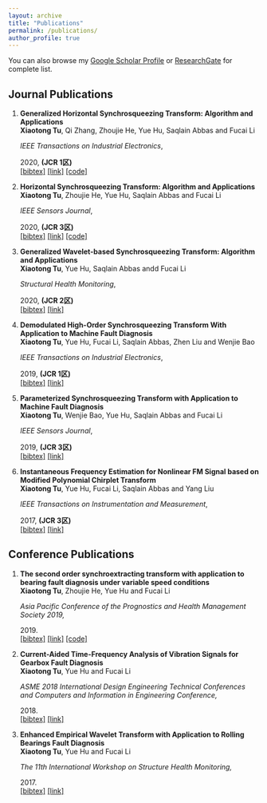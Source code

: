 ```yaml
---
layout: archive
title: "Publications"
permalink: /publications/
author_profile: true
---
```


You can also browse my [Google Scholar Profile](https://scholar.google.com.hk/citations?user=5nE58tAAAAAJ&hl=zh-CN&newwindow=1) or [ResearchGate](https://www.researchgate.net/profile/Xiaotong_Tu2) for complete list.


<style>
.biblist { }

/* The item */
.biblist li { }

/* You can define custom styles for plstyle field here. */


/*************************************
   The box that contain BibTeX code
 *************************************/
div.noshow { display: none; }
div.bibtex {
  margin-right: 0%;
  margin-top: 1.2em;
  margin-bottom: 1.3em;
  border: 1px solid silver;
  padding: 0.3em 0.5em;
  background: #eeeeee;
}
div.bibtex pre { font-size: 75%; overflow: auto;  width: 100%; }
</style>

<script>
function toggleBibtex(articleid) {
  var bib = document.getElementById('bib_'+articleid);
  if (bib) {
    if(bib.className.indexOf('bibtex') != -1) {
    bib.className.indexOf('noshow') == -1?bib.className = 'bibtex noshow':bib.className = 'bibtex';
    }
  } else {
    return;
  }
}
</script>



## Journal Publications
<ol class="biblist">


<!-- Item: GHST -->
<li ><p>
<b>Generalized Horizontal Synchrosqueezing Transform: Algorithm and Applications</b><br>
<b>Xiaotong Tu</b>, Qi Zhang, Zhoujie He, Yue Hu, Saqlain Abbas and Fucai Li<br>

<i>IEEE Transactions on Industrial Electronics</i>, 

2020, <b>(JCR 1区)</b><br>
<a href="javascript:toggleBibtex('GHST')" class="textlink">[bibtex]</a>
<a href="https://ieeexplore.ieee.org/abstract/document/9072355?casa_token=ny5psZfSKLoAAAAA:b0tYqiqCWNc2BZn3vi2bY4yQdD1XNisZcaITlEEiPFT7-d08N6UIXoeTm9FbDHuVP_onJ_B60g" class="textlink" target="_blank">[link]</a>
<a href="https://github.com/tormii/GHST" class="textlink" target="_blank">[code]</a>
</p>

<div id="bib_GHST" class="bibtex noshow">
<pre>
@article{GHST,
  title={Generalized Horizontal Synchrosqueezing Transform: Algorithm and Applications},
  author={Tu, Xiaotong and Zhang, Qi and Li, Fucai},
  journal={IEEE Transactions on Industrial Electronics},
  year={2020},
  publisher={IEEE}
}
</pre></div>
</li>


<!-- Item: HST -->
<li ><p>
<b>Horizontal Synchrosqueezing Transform: Algorithm and Applications</b><br>
<b>Xiaotong Tu</b>, Zhoujie He, Yue Hu, Saqlain Abbas and Fucai Li<br>

<i>IEEE Sensors Journal</i>,

2020, <b>(JCR 3区)</b><br>
<a href="javascript:toggleBibtex('HST')" class="textlink">[bibtex]</a>
<a href="https://ieeexplore.ieee.org/document/8950127" class="textlink" target="_blank">[link]</a>
<a href="https://github.com/tormii/HST" class="textlink" target="_blank">[code]</a>

</p>

<div id="bib_HST" class="bibtex noshow">
<pre>
@article{HST,
  title={Horizontal Synchrosqueezing Transform: Algorithm and Applications},
  author={Tu, Xiaotong and He, Zhoujie and Li, Fucai},
  journal={IEEE Sensors Journal},
  year={2020},
  publisher={IEEE}
}
</pre></div>
</li>

<!-- Item: GWST -->
<li ><p>
<b>Generalized Wavelet-based Synchrosqueezing Transform: Algorithm and Applications</b><br>
<b>Xiaotong Tu</b>, Yue Hu, Saqlain Abbas andd Fucai Li<br>

<i>Structural Health Monitoring</i>,

2020, <b>(JCR 2区)</b><br>
<a href="javascript:toggleBibtex('GWST')" class="textlink">[bibtex]</a>
<a href="https://journals.sagepub.com/doi/abs/10.1177/1475921720906112?casa_token=Gy72bhaUNNIAAAAA:ZG7NbXqzVBHVpTEXw6GZtmyN1hZ0qEGwfbDWD8ZPSl6BK0nb2mrIGDggrPIKH0UtDHbFY3T5cXfVsg" class="textlink" target="_blank">[link]</a>


</p>

<div id="bib_GWST" class="bibtex noshow">
<pre>
@article{HST,
  title={Generalized Wavelet-based Synchrosqueezing Transform: Algorithm and Applications},
  author={Tu, Xiaotong and Hu, Yue and  Saqlain, Abbas and Li, Fucai},
  journal={Structural Health Monitoring},
  year={2020},
  publisher={SAGE}
}
</pre></div>
</li>

<!-- Item: DHST -->
<li ><p>
<b>Demodulated High-Order Synchrosqueezing Transform With Application to Machine Fault Diagnosis</b><br>
<b>Xiaotong Tu</b>, Yue Hu, Fucai Li, Saqlain Abbas, Zhen Liu and Wenjie Bao<br>

<i>IEEE Transactions on Industrial Electronics</i>,

2019, <b>(JCR 1区)</b><br>
<a href="javascript:toggleBibtex('DHST')" class="textlink">[bibtex]</a>
<a href="https://ieeexplore.ieee.org/document/8392538" class="textlink" target="_blank">[link]</a>


</p>

<div id="bib_DHST" class="bibtex noshow">
<pre>
@article{DHST,
  title={Horizontal Synchrosqueezing Transform: Algorithm and Applications},
  author={Tu, Xiaotong and Hu, Yue and Li, Fucai and  Saqlain, Abbas  and Liu, Zhen and Bao, Wenjie },
  journal={IEEE Transactions on Industrial Electronics},
  volume={66},
  number={4},
  pages={3071-3081},
  year={2019},
  publisher={IEEE}
}
</pre></div>
</li>

<!-- Item: PST -->
<li ><p>
<b> Parameterized Synchrosqueezing Transform with Application to Machine Fault Diagnosis</b><br>
<b>Xiaotong Tu</b>, Wenjie Bao, Yue Hu, Saqlain Abbas and Fucai Li<br>

<i>IEEE Sensors Journal</i>,

2019, <b>(JCR 3区)</b><br>
<a href="javascript:toggleBibtex('PST')" class="textlink">[bibtex]</a>
<a href="https://ieeexplore.ieee.org/abstract/document/8725508?casa_token=USUbRkpS7TIAAAAA:8Nwqmw3G7a3nRXXVuxtWZIL8pPgWhLhkxIbNyy5bK-qjEIiVR1C5rO-fxOJ1vNQ6emeYuwG1dg" class="textlink" target="_blank">[link]</a>


</p>

<div id="bib_PST" class="bibtex noshow">
<pre>
@article{HST,
  title={Parameterized Synchrosqueezing Transform with Application to Machine Fault Diagnosis},
  author={Tu, Xiaotong and Bao, Wenjie and Hu, Yue and Saqlain, Abbas and Li, Fucai},
  journal={IEEE Sensors Journal},
  volume={19},
  number={18},
  pages={8107-8115},
  year={2019},
  publisher={IEEE}
}
</pre></div>
</li>


<!-- Item: MPCT -->
<li ><p>
<b> Instantaneous Frequency Estimation for Nonlinear FM Signal based on Modified Polynomial Chirplet Transform</b><br>
<b>Xiaotong Tu</b>, Yue Hu, Fucai Li, Saqlain Abbas and Yang Liu<br>

<i>IEEE Transactions on Instrumentation and Measurement</i>,

2017, <b>(JCR 3区)</b><br>
<a href="javascript:toggleBibtex('MPCT')" class="textlink">[bibtex]</a>
<a href="https://ieeexplore.ieee.org/abstract/document/8725508?casa_token=USUbRkpS7TIAAAAA:8Nwqmw3G7a3nRXXVuxtWZIL8pPgWhLhkxIbNyy5bK-qjEIiVR1C5rO-fxOJ1vNQ6emeYuwG1dg" class="textlink" target="_blank">[link]</a>


</p>

<div id="bib_MPCT" class="bibtex noshow">
<pre>
@article{MPCT,
  title={Instantaneous Frequency Estimation for Nonlinear FM Signal based on Modified Polynomial Chirplet Transform},
  author={Tu, Xiaotong and Hu, Yue and Saqlain, Abbas and Li, Fucai},
  journal={IEEE Transactions on Instrumentation and Measurement},
  volume={66},
  number={11},
  pages={2898-2908},
  year={2017},
  publisher={IEEE}
}
</pre></div>
</li>


</ol>






## Conference Publications
<ol class="biblist">

<!-- Item: SSET -->
<li ><p>
<b>The second order synchroextracting transform with application to bearing fault diagnosis under variable speed conditions</b><br>
<b>Xiaotong Tu</b>, Zhoujie He, Yue Hu and Fucai Li <br>

<i>Asia Pacific Conference of the Prognostics and Health Management Society 2019, </i>

2019.<br>
<a href="javascript:toggleBibtex('SSET')" class="textlink">[bibtex]</a>
<a href="https://www.researchgate.net/publication/334635135_The_Second_Order_Synchroextracting_Transform_with_Application_to_Bearing_Fault_Diagnosis_under_Variable_Speed_Condition" class="textlink" target="_blank">[link]</a>
<a href="https://github.com/tormii/SSET" class="textlink" target="_blank">[code]</a>
</p>

<div id="bib_SSET" class="bibtex noshow">
<pre>
@inproceedings{SSET,
  title={The second order synchroextracting transform with application to bearing fault diagnosis under variable speed conditions},
  author={Tu, Xiaotong and He, Zhoujie and Li, Fucai},
  booktitle={Asia Pacific Conference of the Prognostics and Health Management Society 2019},
  pages={306-309},
  year={2019},
  organization={Beihang University}
}
</pre></div>
</li>

<!-- Item: TFA -->
<li ><p>
<b>Current-Aided Time-Frequency Analysis of Vibration Signals for Gearbox Fault Diagnosis</b><br>
<b>Xiaotong Tu</b>, Yue Hu and Fucai Li <br>

<i>ASME 2018 International Design Engineering Technical Conferences and Computers and Information in Engineering Conference, </i>

2018.<br>
<a href="javascript:toggleBibtex('TFA')" class="textlink">[bibtex]</a>
<a href="https://asmedigitalcollection.asme.org/IDETC-CIE/proceedings/IDETC-CIE2018/51852/V008T10A039/275257" class="textlink" target="_blank">[link]</a>

</p>

<div id="bib_TFA" class="bibtex noshow">
<pre>
@inproceedings{TFA,
  title={Current-Aided Time-Frequency Analysis of Vibration Signals for Gearbox Fault Diagnosis},
  author={Tu, Xiaotong and Hu, Yue and Li, Fucai},
  booktitle={ASME 2018 International Design Engineering Technical Conferences and Computers and Information in Engineering Conference},
  pages={1-6},
  year={2018},
  organization={ASME}
}
</pre></div>
</li>

<!-- Item: EEWT -->
<li ><p>
<b>Enhanced Empirical Wavelet Transform with Application to Rolling Bearings Fault Diagnosis</b><br>
<b>Xiaotong Tu</b>, Yue Hu and Fucai Li <br>

<i>The 11th International Workshop on Structure Health Monitoring, </i>

2017.<br>
<a href="javascript:toggleBibtex('EEWT')" class="textlink">[bibtex]</a>
<a href="https://www.researchgate.net/publication/320258371_Enhanced_Empirical_Wavelet_Transform_with_Application_to_Rolling_Bearings_Fault_Diagnosis" class="textlink" target="_blank">[link]</a>

</p>

<div id="bib_EEWT" class="bibtex noshow">
<pre>
@inproceedings{EEWT,
  title={Enhanced Empirical Wavelet Transform with Application to Rolling Bearings Fault Diagnosis},
  author={Tu, Xiaotong and Hu, Yue and Li, Fucai},
  booktitle={The 11th International Workshop on Structure Health Monitoring},
  year={2017},
  organization={DEStech}
}
</pre></div>
</li>


</ol>
